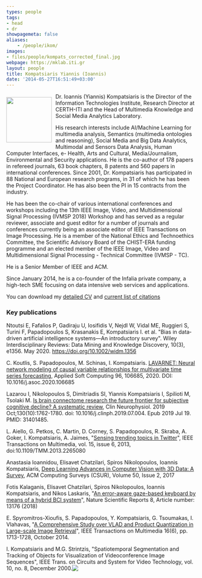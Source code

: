 ```yaml
---
types: people
tags:
- head
- dr
showpagemeta: false
aliases:
    - /people/ikom/
images:
- files/people/kompats_corrected_final.jpg
webpage: https://mklab.iti.gr
layout: people
title: Kompatsiaris Yiannis (Ioannis)
date: '2014-05-27T16:51:49+03:00'
---
```

<img src="https://mklab.iti.gr/files/people/kompats_corrected_final.jpg" style="width:120px;float:left;margin: 10px 10px 10px 0;">

Dr. Ioannis (Yiannis) Kompatsiaris is the Director of the Information Technologies Institute, Research Director at CERTH-ITI and the Head of Multimedia Knowledge and Social Media Analytics Laboratory.

His research interests include ΑΙ/Machine Learning for multimedia analysis, Semantics (multimedia ontologies and reasoning), Social Media and Big Data Analytics, Multimodal and Sensors Data Analysis, Human Computer Interfaces, e- Health, Arts and Cultural, Media/Journalism, Environmental and Security applications. He is the co-author of 178 papers in refereed journals, 63 book chapters, 8 patents and 560 papers in international conferences. Since 2001, Dr. Kompatsiaris has participated in 88 National and European research programs, in 31 of which he has been the Project Coordinator. He has also been the PI in 15 contracts from the industry. 

He has been the co-chair of various international conferences and workshops including the 13th IEEE Image, Video, and Multidimensional Signal Processing (IVMSP 2018) Workshop and has served as a regular reviewer, associate and guest editor for a number of journals and conferences currently being an associate editor of IEEE Transactions on Image Processing. He is a member of the National Ethics and Technoethics Committee, the Scientific Advisory Board of the CHIST-ERA funding programme and an elected member of the IEEE Image, Video and Multidimensional Signal Processing - Technical Committee (IVMSP - TC). 

He is a Senior Member of IEEE and ACM.  

Since January 2014, he is a co-founder of the Infalia private company, a high-tech SME focusing on data intensive web services and applications.

You can download my [detailed CV](https://mklab.iti.gr/files/ikom/Ioannis_Kompatsiaris_CV_EN.pdf) and [current list of citations](https://mklab.iti.gr/files/ikom/Kompatsiaris_CV_CITATIONS.pdf)

### Key publications

Ntoutsi E, Fafalios P, Gadiraju U, Iosifidis V, Nejdl W, Vidal ME, Ruggieri S, Turini F, Papadopoulos S, Krasanakis E, Kompatsiaris I. et al. "Bias in data‐driven artificial intelligence systems—An introductory survey". Wiley Interdisciplinary Reviews: Data Mining and Knowledge Discovery, 10(3), e1356. May 2020. <https://doi.org/10.1002/widm.1356>

C. Koutlis, S. Papadopoulos, M. Schinas, I. Kompatsiaris. <a href=https://www.researchgate.net/publication/343959723_LAVARNET_Neural_network_modeling_of_causal_variable_relationships_for_multivariate_time_series_forecasting> LAVARNET: Neural network modeling of causal variable relationships for multivariate time series forecasting</a>, Applied Soft Computing 96, 106685, 2020. DOI: 10.1016/j.asoc.2020.106685

Lazarou I, Nikolopoulos S, Dimitriadis SI, Yiannis Kompatsiaris I, Spilioti M, Tsolaki M. <a href=https://www.sciencedirect.com/science/article/pii/S1388245719311460> Is brain connectome research the future frontier for subjective cognitive decline? A systematic review</a>, Clin Neurophysiol. 2019 Oct;130(10):1762-1780. doi: 10.1016/j.clinph.2019.07.004. Epub 2019 Jul 19. PMID: 31401485.

<p>L. Aiello, G. Petkos, C. Martin, D. Corney, S. Papadopoulos, R. Skraba, A. Goker, I. Kompatsiaris, A. Jaimes, "<a href="http://ieeexplore.ieee.org/xpl/articleDetails.jsp?arnumber=6525357">Sensing trending topics in Twitter</a>", IEEE Transactions on Multimedia, vol. 15, issue 6, 2013, doi:10.1109/TMM.2013.2265080</p>

Anastasia Ioannidou, Elisavet Chatzilari, Spiros Nikolopoulos, Ioannis Kompatsiaris, <a href="http://dl.acm.org/authorize?N24331" title="Deep Learning Advances in Computer Vision with 3D Data: A Survey"> Deep Learning Advances in Computer Vision with 3D Data: A Survey</a>, ACM Computing Surveys (CSUR), Volume 50, Issue 2, 2017

<p>Fotis Kalaganis, Elisavet Chatzilari, Spiros Nikolopoulos, Ioannis Kompatsiaris, and Nikos Laskaris, "<a href="https://www.nature.com/articles/s41598-018-31425-2">An error-aware gaze-based keyboard by means of a hybrid BCI system</a>", Nature Scientific Reports 8, Article number: 13176 (2018)</p>

<p>E. Spyromitros-Xioufis, S. Papadopoulos, Y. Kompatsiaris, G. Tsoumakas, I. Vlahavas, "<a href="http://ieeexplore.ieee.org/xpls/abs_all.jsp?arnumber=6847226&tag=1">A Comprehensive Study over VLAD and Product Quantization in Large-scale Image Retrieval</a>", IEEE Transactions on Multimedia 16(6), pp. 1713-1728, October 2014.</p>

<p>I. Kompatsiaris and M.G. Strintzis, &quot;Spatiotemporal Segmentation and Tracking of Objects for Visualization of Videoconference Image Sequences&quot;, IEEE Trans. on Circuits and System for Video Technology, vol. 10, no. 8, December 2000.<a href="/files/pdf/CSVT2000.pdf"><img align="top" border="0" src="/files/pdf/pdf.png" /></a></p>



